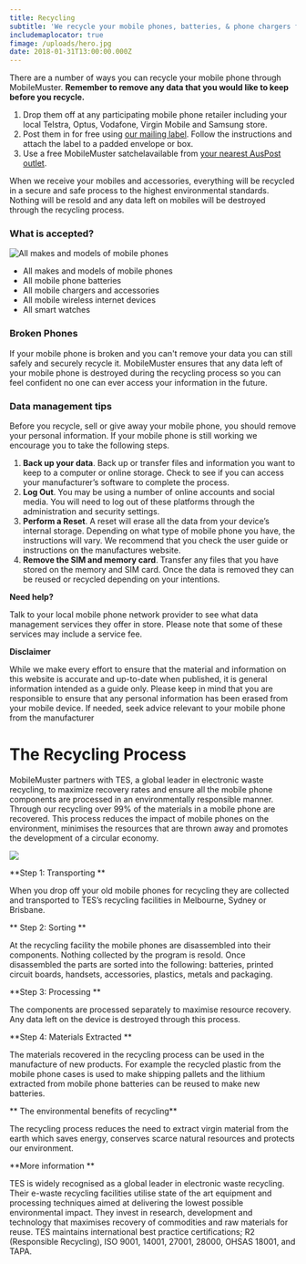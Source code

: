 ```yaml
---
title: Recycling
subtitle: 'We recycle your mobile phones, batteries, & phone chargers for free.'
includemaplocator: true
fimage: /uploads/hero.jpg
date: 2018-01-31T13:00:00.000Z
---
```

There are a number of ways you can recycle your mobile phone through MobileMuster. **Remember to remove any data that you would like to keep before you recycle.**

1. Drop them off at any participating mobile phone retailer including your local Telstra, Optus, Vodafone, Virgin Mobile and Samsung store.
2. Post them in for free using [our mailing label](/media/135250/mobilemuster-mailing-label.pdf). Follow the instructions and attach the label to a padded envelope or box.
3. Use a free MobileMuster satchelavailable from [your nearest AusPost outlet](https://auspost.com.au/locate).

When we receive your mobiles and accessories, everything will be recycled in a secure and safe process to the highest environmental standards. Nothing will be resold and any data left on mobiles will be destroyed through the recycling process.

### What is accepted?

![All makes and models of mobile phones](/uploads/icons-01.jpg)

* All makes and models of mobile phones
* All mobile phone batteries
* All mobile chargers and accessories
* All mobile wireless internet devices
* All smart watches

### Broken Phones

If your mobile phone is broken and you can't remove your data you can still safely and securely recycle it. MobileMuster ensures that any data left of your mobile phone is destroyed during the recycling process so you can feel confident no one can ever access your information in the future.

### Data management tips

Before you recycle, sell or give away your mobile phone, you should remove your personal information. If your mobile phone is still working we encourage you to take the following steps.

1. **Back up your data**. Back up or transfer files and information you want to keep to a computer or online storage. Check to see if you can access your manufacturer’s software to complete the process.
2. **Log Out**. You may be using a number of online accounts and social media. You will need to log out of these platforms through the administration and security settings.
3. **Perform a Reset**. A reset will erase all the data from your device’s internal storage. Depending on what type of mobile phone you have, the instructions will vary. We recommend that you check the user guide or instructions on the manufactures website.
4. **Remove the SIM and memory card**. Transfer any files that you have stored on the memory and SIM card. Once the data is removed they can be reused or recycled depending on your intentions.

**Need help?**

Talk to your local mobile phone network provider to see what data management services they offer in store. Please note that some of these services may include a service fee. 

**Disclaimer**

While we make every effort to ensure that the material and information on this website is accurate and up-to-date when published, it is general information intended as a guide only. Please keep in mind that you are responsible to ensure that any personal information has been erased from your mobile device. If needed, seek advice relevant to your mobile phone from the manufacturer

# The Recycling Process

MobileMuster partners with TES, a global leader in electronic waste recycling, to maximize recovery rates and ensure all the mobile phone components are processed in an environmentally responsible manner. Through our recycling over 99% of the materials in a mobile phone are recovered. This process reduces the impact of mobile phones on the environment, minimises the resources that are thrown away and promotes the development of a circular economy.

![](/uploads/rjm9woc2ilurzmh3p3ew.jpg)

**Step 1: Transporting**

When you drop off your old mobile phones for recycling they are collected and transported to TES’s recycling facilities in Melbourne, Sydney or Brisbane.

**Step 2: Sorting**

At the recycling facility the mobile phones are disassembled into their components. Nothing collected by the program is resold. Once disassembled the parts are sorted into the following: batteries, printed circuit boards, handsets, accessories, plastics, metals and packaging.

**Step 3: Processing**

The components are processed separately to maximise resource recovery. Any data left on the device is destroyed through this process.

**Step 4: Materials Extracted**

The materials recovered in the recycling process can be used in the manufacture of new products. For example the recycled plastic from the mobile phone cases is used to make shipping pallets and the lithium extracted from mobile phone batteries can be reused to make new batteries.

**The environmental benefits of recycling**

The recycling process reduces the need to extract virgin material from the earth which saves energy, conserves scarce natural resources and protects our environment.

**More information**

TES is widely recognised as a global leader in electronic waste recycling. Their e-waste recycling facilities utilise state of the art equipment and processing techniques aimed at delivering the lowest possible environmental impact. They invest in research, development and technology that maximises recovery of commodities and raw materials for reuse. TES maintains international best practice certifications; R2 (Responsible Recycling), ISO 9001, 14001, 27001, 28000, OHSAS 18001, and TAPA.
